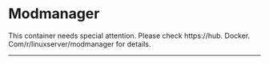 # Modmanager

This container needs special attention. Please check https://hub. Docker. Com/r/linuxserver/modmanager for details.

---